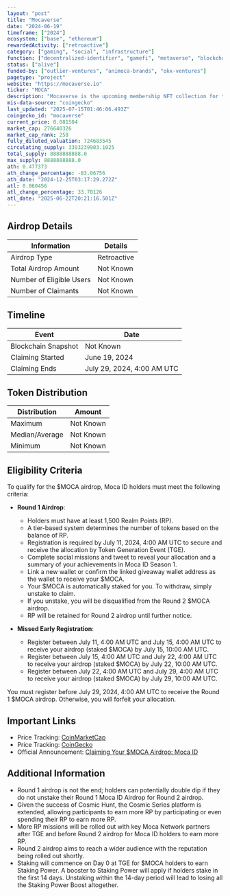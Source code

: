 ```yaml
---
layout: "post"
title: "Mocaverse"
date: "2024-06-19"
timeframe: ["2024"]
ecosystem: ["base", "ethereum"]
rewardedActivity: ["retroactive"]
category: ["gaming", "social", "infrastructure"]
function: ["decentralized-identifier", "gamefi", "metaverse", "blockchain"]
status: ["alive"]
funded-by: ["outlier-ventures", "animoca-brands", "okx-ventures"]
pagetype: "project"
website: "https://mocaverse.io"
ticker: "MOCA"
description: "Mocaverse is the upcoming membership NFT collection for the Animoca Brands ecosystem."
mis-data-source: "coingecko"
last_updated: "2025-07-15T01:46:06.493Z"
coingecko_id: "mocaverse"
current_price: 0.081504
market_cap: 276640326
market_cap_rank: 258
fully_diluted_valuation: 724683545
circulating_supply: 3393239903.1025
total_supply: 8888888888.0
max_supply: 8888888888.0
ath: 0.477373
ath_change_percentage: -83.06756
ath_date: "2024-12-25T03:17:29.272Z"
atl: 0.060456
atl_change_percentage: 33.70126
atl_date: "2025-06-22T20:21:16.501Z"
---
```


## Airdrop Details

| Information              | Details     |
| ------------------------ | ----------- |
| Airdrop Type             | Retroactive |
| Total Airdrop Amount     | Not Known   |
| Number of Eligible Users | Not Known   |
| Number of Claimants      | Not Known   |

## Timeline

| Event               | Date                       |
| ------------------- | -------------------------- |
| Blockchain Snapshot | Not Known                  |
| Claiming Started    | June 19, 2024              |
| Claiming Ends       | July 29, 2024, 4:00 AM UTC |

## Token Distribution

| Distribution   | Amount    |
| -------------- | --------- |
| Maximum        | Not Known |
| Median/Average | Not Known |
| Minimum        | Not Known |

## Eligibility Criteria

To qualify for the $MOCA airdrop, Moca ID holders must meet the following criteria:

- **Round 1 Airdrop**:

  - Holders must have at least 1,500 Realm Points (RP).
  - A tier-based system determines the number of tokens based on the balance of RP.
  - Registration is required by July 11, 2024, 4:00 AM UTC to secure and receive the allocation by Token Generation Event (TGE).
  - Complete social missions and tweet to reveal your allocation and a summary of your achievements in Moca ID Season 1.
  - Link a new wallet or confirm the linked giveaway wallet address as the wallet to receive your $MOCA.
  - Your $MOCA is automatically staked for you. To withdraw, simply unstake to claim.
  - If you unstake, you will be disqualified from the Round 2 $MOCA airdrop.
  - RP will be retained for Round 2 airdrop until further notice.

- **Missed Early Registration**:
  - Register between July 11, 4:00 AM UTC and July 15, 4:00 AM UTC to receive your airdrop (staked $MOCA) by July 15, 10:00 AM UTC.
  - Register between July 15, 4:00 AM UTC and July 22, 4:00 AM UTC to receive your airdrop (staked $MOCA) by July 22, 10:00 AM UTC.
  - Register between July 22, 4:00 AM UTC and July 29, 4:00 AM UTC to receive your airdrop (staked $MOCA) by July 29, 10:00 AM UTC.

You must register before July 29, 2024, 4:00 AM UTC to receive the Round 1 $MOCA airdrop. Otherwise, you will forfeit your allocation.

## Important Links

- Price Tracking: [CoinMarketCap](https://coinmarketcap.com/currencies/moca)
- Price Tracking: [CoinGecko](https://www.coingecko.com/en/coins/moca)
- Official Announcement: [Claiming Your $MOCA Airdrop: Moca ID](https://medium.com/mocaverse/moca-id-airdrop-af8bd42ca8ee)

## Additional Information

- Round 1 airdrop is not the end; holders can potentially double dip if they do not unstake their Round 1 Moca ID Airdrop for Round 2 airdrop.
- Given the success of Cosmic Hunt, the Cosmic Series platform is extended, allowing participants to earn more RP by participating or even spending their RP to earn more RP.
- More RP missions will be rolled out with key Moca Network partners after TGE and before Round 2 airdrop for Moca ID holders to earn more RP.
- Round 2 airdrop aims to reach a wider audience with the reputation being rolled out shortly.
- Staking will commence on Day 0 at TGE for $MOCA holders to earn Staking Power. A booster to Staking Power will apply if holders stake in the first 14 days. Unstaking within the 14-day period will lead to losing all the Staking Power Boost altogether.